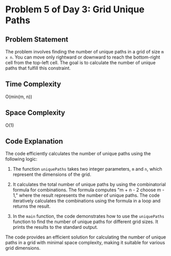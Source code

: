 # Problem 5 of Day 3: Grid Unique Paths

## Problem Statement

The problem involves finding the number of unique paths in a grid of size `m x n`. You can move only rightward or downward to reach the bottom-right cell from the top-left cell. The goal is to calculate the number of unique paths that fulfill this constraint.

## Time Complexity

O(min(m, n))

## Space Complexity

O(1)

## Code Explanation

The code efficiently calculates the number of unique paths using the following logic:

1. The function `uniquePaths` takes two integer parameters, `m` and `n`, which represent the dimensions of the grid.

2. It calculates the total number of unique paths by using the combinatorial formula for combinations. The formula computes "m + n - 2 choose m - 1," where the result represents the number of unique paths. The code iteratively calculates the combinations using the formula in a loop and returns the result.

3. In the `main` function, the code demonstrates how to use the `uniquePaths` function to find the number of unique paths for different grid sizes. It prints the results to the standard output.

The code provides an efficient solution for calculating the number of unique paths in a grid with minimal space complexity, making it suitable for various grid dimensions.